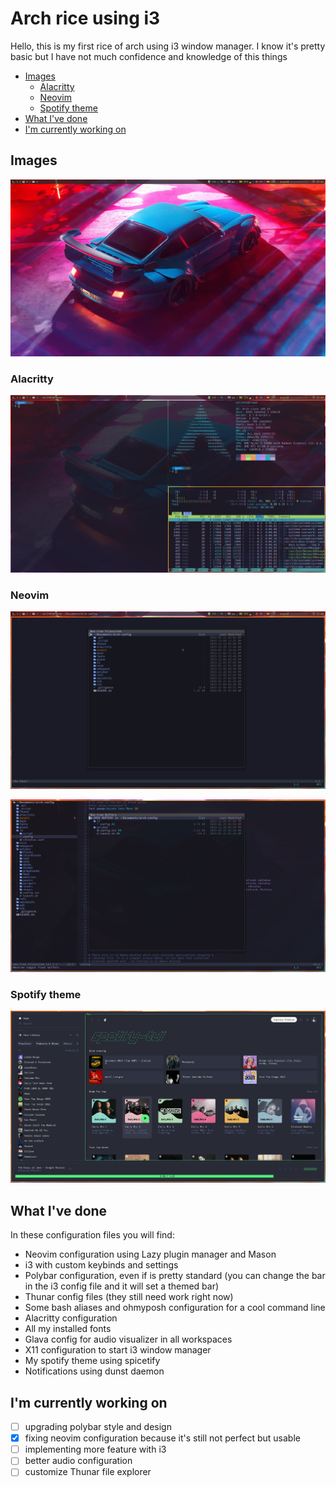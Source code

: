 # Arch rice using i3

Hello, this is my first rice of arch using i3 window manager. I know it's pretty basic but I have not much confidence and knowledge of this things

<!--toc:start-->

- [Images](#images)
  - [Alacritty](#alacritty)
  - [Neovim](#neovim)
  - [Spotify theme](#spotify-theme)
- [What I've done](#what-ive-done)
- [I'm currently working on](#im-currently-working-on)
<!--toc:end-->

## Images

![image](assets/Desktop.png)

### Alacritty

![image](assets/Consoles.png)

### Neovim

![image](assets/nvim-1.png)

![image](assets/nvim-2.png)

### Spotify theme

![image](assets/spotify-theme.png)

## What I've done

In these configuration files you will find:

- Neovim configuration using Lazy plugin manager and Mason
- i3 with custom keybinds and settings
- Polybar configuration, even if is pretty standard
  (you can change the bar in the i3 config file and it will set a themed bar)
- Thunar config files (they still need work right now)
- Some bash aliases and ohmyposh configuration for a cool command line
- Alacritty configuration
- All my installed fonts
- Glava config for audio visualizer in all workspaces
- X11 configuration to start i3 window manager
- My spotify theme using spicetify
- Notifications using dunst daemon

## I'm currently working on

- [ ] upgrading polybar style and design
- [x] fixing neovim configuration because it's still not perfect but usable
- [ ] implementing more feature with i3
- [ ] better audio configuration
- [ ] customize Thunar file explorer
